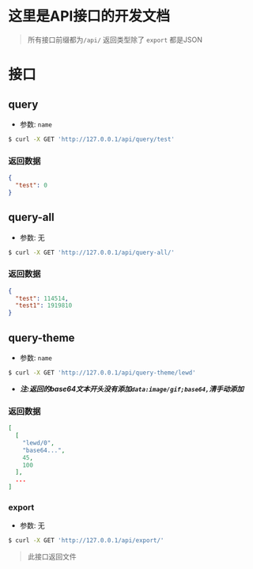 # 这里是API接口的开发文档

> 所有接口前缀都为`/api/`
> 返回类型除了 `export` 都是JSON

# 接口

## query

* 参数: `name`

```bash
$ curl -X GET 'http://127.0.0.1/api/query/test'
```

### 返回数据

```json
{
  "test": 0
}
```

## query-all

* 参数: 无

```bash
$ curl -X GET 'http://127.0.0.1/api/query-all/'
```

### 返回数据

```json
{
  "test": 114514,
  "test1": 1919810
}
```

## query-theme

* 参数: `name`

```bash
$ curl -X GET 'http://127.0.0.1/api/query-theme/lewd'
```

* ***注:返回的base64文本开头没有添加`data:image/gif;base64,`清手动添加***

### 返回数据

```json
[
  [
    "lewd/0",
    "base64...",
    45,
    100
  ],
  ...
]
```

### export

* 参数: 无

```bash
$ curl -X GET 'http://127.0.0.1/api/export/'
```

> 此接口返回文件
